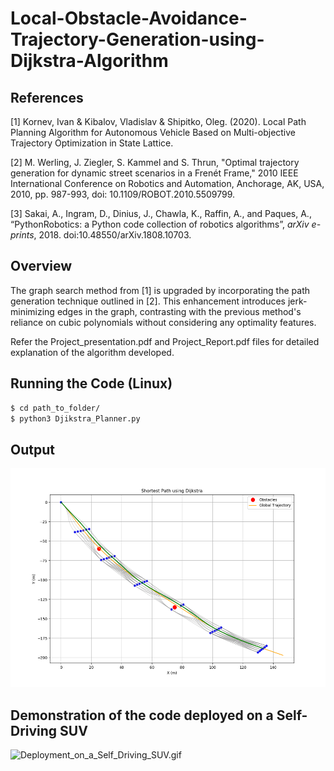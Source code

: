 # Local-Obstacle-Avoidance-Trajectory-Generation-using-Dijkstra-Algorithm

## References

[1] Kornev, Ivan & Kibalov, Vladislav & Shipitko, Oleg. (2020). Local Path Planning Algorithm for Autonomous Vehicle Based on Multi-objective Trajectory Optimization in State Lattice.

[2] M. Werling, J. Ziegler, S. Kammel and S. Thrun, "Optimal trajectory generation for dynamic street scenarios in a Frenét Frame," 2010 IEEE International Conference on Robotics and Automation, Anchorage, AK, USA, 2010, pp. 987-993, doi: 10.1109/ROBOT.2010.5509799.

[3] Sakai, A., Ingram, D., Dinius, J., Chawla, K., Raffin, A., and Paques, A., “PythonRobotics: a Python code collection of robotics algorithms”, <i>arXiv e-prints</i>, 2018. doi:10.48550/arXiv.1808.10703.

## Overview
The graph search method from [1] is upgraded by incorporating the path generation technique outlined in [2]. This enhancement introduces jerk-minimizing edges in the graph, contrasting with the previous method's reliance on cubic polynomials without considering any optimality features.

Refer the Project_presentation.pdf and Project_Report.pdf files for detailed explanation of the algorithm developed. 


## Running the Code (Linux)

```bash
$ cd path_to_folder/
$ python3 Djikstra_Planner.py
```

## Output
<img src="Graph_Example.png" width="550" height = "350" alt="Output from the Code- Graph_example.png">
<!--    ![Introduction Image](Graph_Example.png)    -->


## Demonstration of the code deployed on a Self-Driving SUV

<img src="Deployment_on_a_Self_Driving_SUV.gif" width="550" height = "333.33" alt="Deployment_on_a_Self_Driving_SUV.gif">
<!--    ![Introduction Video](Deployment_on_a_Self_Driving_SUV.gif)   -->

